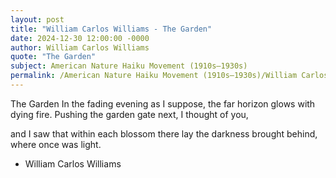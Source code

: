 ```yaml
---
layout: post
title: "William Carlos Williams - The Garden"
date: 2024-12-30 12:00:00 -0000
author: William Carlos Williams
quote: "The Garden"
subject: American Nature Haiku Movement (1910s–1930s)
permalink: /American Nature Haiku Movement (1910s–1930s)/William Carlos Williams/William Carlos Williams - The Garden
---
```


The Garden
In the fading evening
as I suppose,
the far horizon glows
with dying fire.
Pushing the garden gate next,
I thought of you,

and I saw that
within each blossom
there lay the darkness
brought behind,
where once
was light.

- William Carlos Williams
